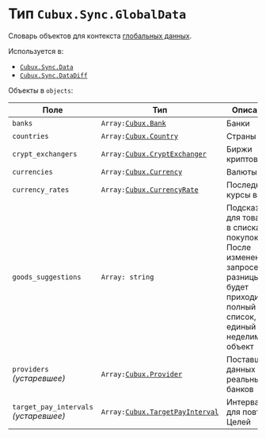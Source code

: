 Тип `Cubux.Sync.GlobalData`
===========================

Словарь объектов для контекста [глобальных данных][context-global].

Используется в:

*   [`Cubux.Sync.Data`][Cubux.Sync.Data]
*   [`Cubux.Sync.DataDiff`][Cubux.Sync.DataDiff]

Объекты в `objects`:

Поле | Тип | Описание
---- | --- | --------
`banks`          | `Array:`[`Cubux.Bank`][Cubux.Bank] | Банки
`countries`      | `Array:`[`Cubux.Country`][Cubux.Country] | Страны
`crypt_exchangers` | `Array:`[`Cubux.CryptExchanger`][Cubux.CryptExchanger] | Биржи криптовалют
`currencies`     | `Array:`[`Cubux.Currency`][Cubux.Currency] | Валюты
`currency_rates` | `Array:`[`Cubux.CurrencyRate`][Cubux.CurrencyRate] | Последние курсы валют
`goods_suggestions` | `Array: string` | Подсказки для товаров в списках покупок. После изменений в запросе разницы будет приходить полный список, как единый неделимый объект
`providers` _(устаревшее)_ | `Array:`[`Cubux.Provider`][Cubux.Provider] | Поставщики данных реальных банков
`target_pay_intervals` _(устаревшее)_ | `Array:`[`Cubux.TargetPayInterval`][Cubux.TargetPayInterval] | Интервалы для повтора Целей


[context-global]: ../../sync/context/global.md
[Cubux.Bank]: ../global/bank.md
[Cubux.Country]: ../global/country.md
[Cubux.CryptExchanger]: ../global/crypt-exchanger.md
[Cubux.Currency]: ../global/currency.md
[Cubux.CurrencyRate]: ../global/currency-rate.md
[Cubux.Provider]: ../global/provider.md
[Cubux.TargetPayInterval]: ../global/target-pay-interval.md
[Cubux.Sync.Data]: data.md
[Cubux.Sync.DataDiff]: data-diff.md

